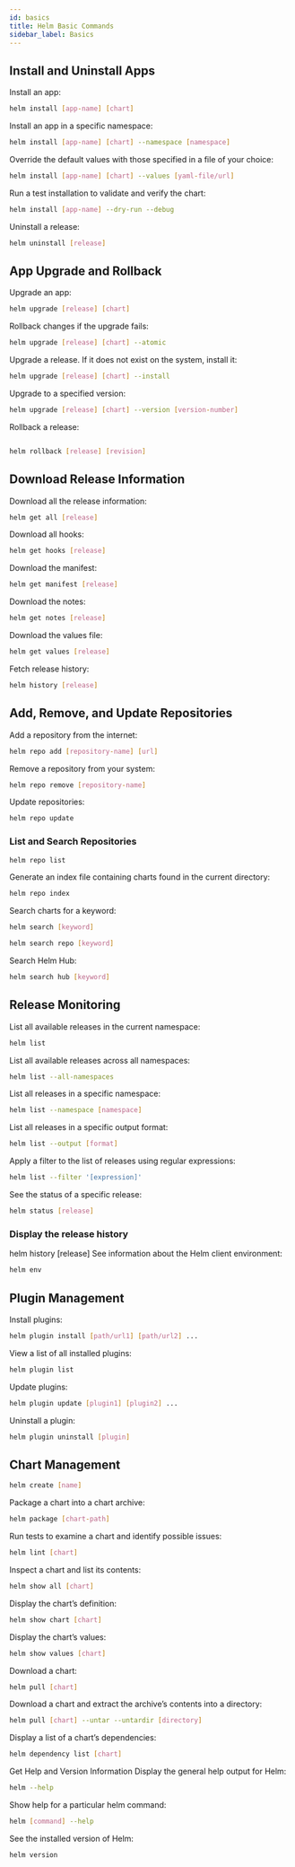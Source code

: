```yaml
---
id: basics
title: Helm Basic Commands
sidebar_label: Basics
---
```


## Install and Uninstall Apps

Install an app:

```bash
helm install [app-name] [chart]
```

Install an app in a specific namespace:

```bash
helm install [app-name] [chart] --namespace [namespace]
```

Override the default values with those specified in a file of your choice:

```bash
helm install [app-name] [chart] --values [yaml-file/url]
```

Run a test installation to validate and verify the chart:

```bash
helm install [app-name] --dry-run --debug
```

Uninstall a release:

```bash
helm uninstall [release]
```

## App Upgrade and Rollback

Upgrade an app:

```bash
helm upgrade [release] [chart]
```

Rollback changes if the upgrade fails:

```bash
helm upgrade [release] [chart] --atomic
```

Upgrade a release. If it does not exist on the system, install it:

```bash
helm upgrade [release] [chart] --install
```

Upgrade to a specified version:

```bash
helm upgrade [release] [chart] --version [version-number]
```

Rollback a release:

```bash

helm rollback [release] [revision]
```

## Download Release Information

Download all the release information:

```bash
helm get all [release]
```

Download all hooks:

```bash
helm get hooks [release]
```

Download the manifest:

```bash
helm get manifest [release]
```

Download the notes:

```bash
helm get notes [release]
```

Download the values file:

```bash
helm get values [release]
```

Fetch release history:

```bash
helm history [release]
```

## Add, Remove, and Update Repositories

Add a repository from the internet:

```bash
helm repo add [repository-name] [url]
```

Remove a repository from your system:

```bash
helm repo remove [repository-name]
```

Update repositories:

```bash
helm repo update
```

### List and Search Repositories

```bash
helm repo list
```

Generate an index file containing charts found in the current directory:

```bash
helm repo index
```

Search charts for a keyword:

```bash
helm search [keyword]
```

```bash
helm search repo [keyword]
```

Search Helm Hub:

```bash
helm search hub [keyword]
```

## Release Monitoring

List all available releases in the current namespace:

```bash
helm list
```

List all available releases across all namespaces:

```bash
helm list --all-namespaces
```

List all releases in a specific namespace:

```bash
helm list --namespace [namespace]
```

List all releases in a specific output format:

```bash
helm list --output [format]
```

Apply a filter to the list of releases using regular expressions:

```bash
helm list --filter '[expression]'
```

See the status of a specific release:

```bash
helm status [release]
```

### Display the release history

helm history [release]
See information about the Helm client environment:

```bash
helm env
```

## Plugin Management

Install plugins:

```bash
helm plugin install [path/url1] [path/url2] ...
```

View a list of all installed plugins:

```bash
helm plugin list
```

Update plugins:

```bash
helm plugin update [plugin1] [plugin2] ...
```

Uninstall a plugin:

```bash
helm plugin uninstall [plugin]
```

## Chart Management

```bash
helm create [name]
```

Package a chart into a chart archive:

```bash
helm package [chart-path]
```

Run tests to examine a chart and identify possible issues:

```bash
helm lint [chart]
```

Inspect a chart and list its contents:

```bash
helm show all [chart]
```

Display the chart’s definition:

```bash
helm show chart [chart]
```

Display the chart’s values:

```bash
helm show values [chart]
```

Download a chart:

```bash
helm pull [chart]
```

Download a chart and extract the archive’s contents into a directory:

```bash
helm pull [chart] --untar --untardir [directory]
```

Display a list of a chart’s dependencies:

```bash
helm dependency list [chart]
```

Get Help and Version Information
Display the general help output for Helm:

```bash
helm --help
```

Show help for a particular helm command:

```bash
helm [command] --help
```

See the installed version of Helm:

```bash
helm version
```
